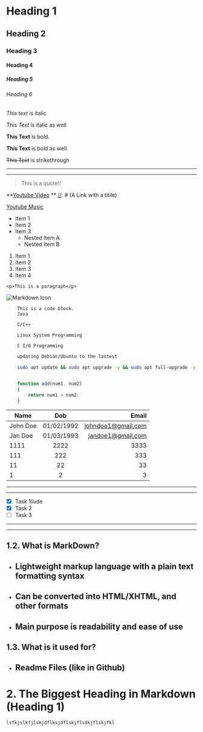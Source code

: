 <!-- Headings -->
<!-- with examples -->

# Heading 1

## Heading 2

### Heading 3

#### Heading 4

##### Heading 5

###### Heading 6

<!-- Italics -->

_This text_ is italic

_This Text_ is italic as well

<!-- Strong/Bold -->

**This Text** is bold.

**This Text** is bold as well.

<!-- Strikethrough -->

~~This Text~~ is strikethrough

<!-- Horizontal Rule -->

---

___

<!-- Blockquote -->

> This is a quote!!

<!-- Links -->

[//]: # (This is a link.)

**[Youtube Video](https://www.youtube.com)
**
[//]: # (A Link with a titile)

[Youtube Music](https://www.youtube.com "Youtube Music")

<!-- UL (Unordered Lists) -->

* Item 1
* Item 2
* Item 3
  * Nested Item A
  * Nested Item B

<!-- OL (Ordered Lists) -->

1. Item 1
1. Item 2
1. Item 3
4. Item 4

<!-- Inline Code Block -->

`<p>This is a paragraph</p>`

<!-- Images -->

![Markdown Icon](https://markdown-here.com/img/icon256.png)

<!-- Github Markdown -->

<!-- Code Blocks -->
```
    This is a code block.
    Java

    C/C++

    Linux System Programming

    C I/O Programming
```

```bash
    updating Debian/Ubuntu to the lastest
    
    sudo apt update && sudo apt upgrade -y && sudo apt full-upgrade -y
```

```Javascript

    function add(num1, num2)
    {
        return num1 + num2;
    }

```

<!-- tables -->

<!-- :xxx: (center) xx: (right) -->
|Name|Dob|Email|
|-|:------------:|-:|
|John Doe|01/02/1992|johndoe1@gmail.com|
|Jan Doe|01/03/1993|jandoe1@gmail.com|
|1111|2222|3333|
|111|222|333|
|11|22|33|
|1|2|3|

---
---

<!-- Task Lists -->
* [x] Task 1liude
* [x] Task 2
* [ ] Task 3

---
---

## 1.2. What is MarkDown?

* ## Lightweight markup language with a plain text formatting syntax
  
* ## Can be converted into HTML/XHTML, and other formats

* ## Main purpose is readability and ease of use

## 1.3. What is it used for?

* ## Readme Files (like in Github)

# 2. The Biggest Heading in Markdown (Heading 1)

``` Python code
lsfkjslkfjlskjdflksjdflskjflsdkjflskjfkl


